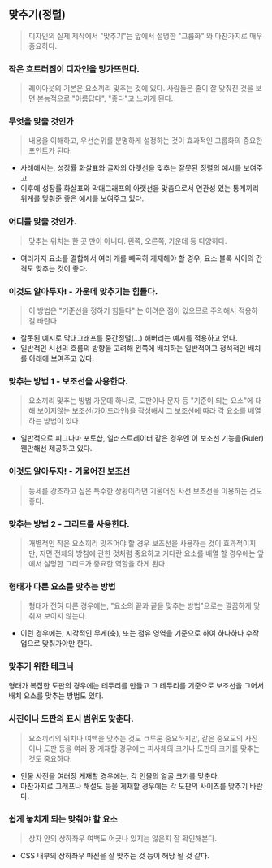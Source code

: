 ## 맞추기(정렬)
> 디자인의 실제 제작에서 "맞추기"는 앞에서 설명한 "그룹화" 와 마찬가지로 매우 중요하다. 

### 작은 흐트러짐이 디자인을 망가뜨린다.
> 레이아웃의 기본은 요소끼리 맞추는 것에 있다. 사람들은 줄이 잘 맞춰진 것을 보면 본능적으로 "아름답다", "좋다"고 느끼게 된다.

### 무엇을 맞출 것인가
> 내용을 이해하고, 우선순위를 분명하게 설정하는 것이 효과적인 그룹화의 중요한 포인트가 된다.
- 사례에서는, 성장률 화살표와 글자의 아랫선을 맞추는 잘못된 정렬의 예시를 보여주고
- 이후에 성장률 화살표와 막대그래프의 아랫선을 맞춤으로서 연관성 있는 통계끼리 위계를 맞춰준 좋은 예시를 보여주고 있다.

### 어디를 맞출 것인가.
> 맞추는 위치는 한 곳 만이 아니다. 왼쪽, 오른쪽, 가운데 등 다양하다.
- 여러가지 요소를 결합해서 여러 개를 빼곡히 게재해야 할 경우, 요소 블록 사이의 간격도 맞추는 것이 좋다.


### 이것도 알아두자! - 가운데 맞추기는 힘들다.
> 이 방법은 "기준선을 정하기 힘들다" 는 어려운 점이 있으므로 주의해서 적용하길 바란다.

- 잘못된 예시로 막대그래프를 중간정렬(...) 해버리는 예시를 적용하고 있다.
- 일반적인 시선의 흐름의 방향을 고려해 왼쪽에 배치하는 일반적이고 정석적인 배치를 아래에 보여주고 있다.


### 맞추는 방법 1 - 보조선을 사용한다.
> 요소끼리 맞추는 방법 가운데 하나로, 도판이나 문자 등 "기준이 되는 요소"에 대해 보이지않는 보조선(가이드라인)을 작성해서 그 보조선에 따라 각 요소를 배열하는 방법이 있다.
- 일반적으로 피그나마 포토샵, 일러스트레이터 같은 경우엔 이 보조선 기능을(Ruler) 웬만해선 제공하고 있다.


### 이것도 알아두자! - 기울어진 보조선
> 동세를 강조하고 싶은 특수한 상황이라면 기울어진 사선 보조선을 이용하는 것도 좋다.


### 맞추는 방법 2 - 그리드를 사용한다.
> 개별적인 작은 요소끼리 맞추어야 할 경우 보조선을 사용하는 것이 효과적이지만, 지면 전체의 방침에 관한 것처럼 중요하고 커다란 요소를 배열 할 경우에는 앞에서 설명한 그리드가 중요한 역할을 하게 된다.


### 형태가 다른 요소를 맞추는 방법
> 형태가 전혀 다른 경우에는, "요소의 끝과 끝을 맞추는 방법"으로는 깔끔하게 맞춰져 보이지 않는다.
  - 이런 경우에는, 시각적인 무게(축), 또는 점유 영역을 기준으로 하여 하나하나 수작업으로 맞춰가야만 한다.


### 맞추기 위한 테크닉
형태가 복잡한 도판의 경우에는 테두리를 만들고 그 테두리를 기준으로 보조선을 그어서 배치 요소를 맞추는 방법도 있다.


### 사진이나 도판의 표시 범위도 맞춘다.
> 요소끼리의 위치나 여백을 맞추는 것도 ㅁ루론 중요하지만, 같은 중요도의 사진이나 도판 등을 여러 장 게재할 경우에는 피사체의 크기나 도판의 크기를 맞추는 것도 중요하다.

- 인물 사진을 여러장 게재할 경우에는, 각 인물의 얼굴 크기를 맞춘다.
- 마찬가지로 그래프나 해설도 등을 게재할 경우에는 각 도판의 사이즈를 맞추기 바란다.

### 쉽게 놓치게 되는 맞춰야 할 요소
> 상자 안의 상하좌우 여백도 어긋나 있지는 않은지 잘 확인해본다.
- CSS 내부의 상하좌우 마진을 잘 맞추는 것 등이 해당 될 것 같다.